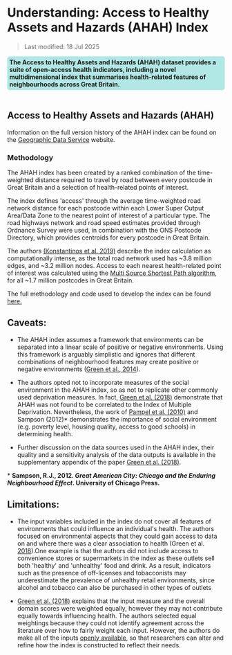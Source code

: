 # Understanding: Access to Healthy Assets and Hazards (AHAH) Index

>Last modified: 18 Jul 2025

<div style="background-color: rgba(0, 178, 169, 0.3); padding: 5px; border-radius: 5px;"><strong>The Access to Healthy Assets and Hazards (AHAH) dataset provides a suite of open-access health indicators, including a novel multidimensional index that summarises health-related features of neighbourhoods across Great Britain.</strong></div>  
<br>

## Access to Healthy Assets and Hazards (AHAH)

Information on the full version history of the AHAH index can be found on the [Geographic Data Service](https://data.geods.ac.uk/dataset/access-to-healthy-assets-hazards-ahah-previous-versions) website.

### Methodology

The AHAH index has been created by a ranked combination of the time-weighted distance required to travel by road between every postcode in Great Britain and a selection of health-related points of interest.

The index defines 'access' through the average time-weighted road network distance for each postcode within each Lower Super Output Area/Data Zone to the nearest point of interest of a particular type. The road highways network and road speed estimates provided through Ordnance Survey were used, in combination with the ONS Postcode Directory, which provides centroids for every postcode in Great Britain.

The authors [(Konstantinos et al. 2019)](https://doi.org/10.1038/s41597-019-0114-6) describe the index calculation as computationally intense, as the total road network used has ~3.8 million edges, and ~3.2 million nodes. Access to each nearest health-related point of interest was calculated using the [Multi Source Shortest Path algorithm](https://github.com/ESRC-CDRC/ahah/blob/main/ahah/route.py), for all ~1.7 million postcodes in Great Britain.

The full methodology and code used to develop the index can be found [here.](https://github.com/ESRC-CDRC/ahah?tab=readme-ov-file)

## Caveats:

- The AHAH index assumes a framework that environments can be separated into a linear scale of positive or negative environments. Using this framework is arguably simplistic and ignores that different combinations of neighbourhood features may create positive or negative environments ([Green et al., 2014](https://doi.org/10.1016/j.healthplace.2014.09.011)).

- The authors opted not to incorporate measures of the social environment in the AHAH index, so as not to replicate other commonly used deprivation measures. In fact, [Green et al. (2018)](https://doi.org/10.1016/j.healthplace.2018.08.019) demonstrate that AHAH was not found to be correlated to the Index of Multiple Deprivation. Nevertheless, the work of [Pampel et al. (2010)](https://doi.org/10.1146/annurev.soc.012809.102529) and Sampson (2012)* demonstrates the importance of social environment (e.g. poverty level, housing quality, access to good schools) in determining health.

- Further discussion on the data sources used in the AHAH index, their quality and a sensitivity analysis of the data 
outputs is available in the supplementary appendix of the paper [Green et al. (2018)](https://doi.org/10.1016/j.healthplace.2018.08.019).

\* **Sampson, R.J., 2012. _Great American City: Chicago and the Enduring Neighbourhood Effect_. University of Chicago Press.**

## Limitations:

- The input variables included in the index do not cover all features of environments that could influence an individual's health. The authors focused on environmental aspects that they could gain access to data on and where there was a clear association to health (Green et al. [2018](https://doi.org/10.1016/j.healthplace.2018.08.019)).One example is that the authors did not include access to convenience stores or supermarkets in the index as these outlets sell both 'healthy' and 'unhealthy' food and drink. As a result, indicators such as the presence of off-licenses and tobacconists may underestimate the prevalence of unhealthy retail environments, since alcohol and tobacco can also be purchased in other types of outlets 

- [Green et al. (2018)](https://doi.org/10.1016/j.healthplace.2018.08.019) explains that the input measure and the overall domain scores were weighted equally, however they may not contribute equally towards influencing health. The authors selected equal weightings because they could not identify agreement across the literature over how to fairly weight each input. However, the authors do make all of the inputs [openly available](https://data.geods.ac.uk/dataset/access-to-healthy-assets-hazards-ahah), so that researchers can alter and refine how the index is constructed to reflect their needs.

